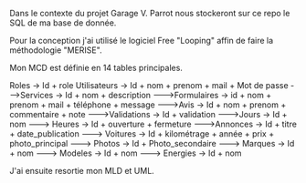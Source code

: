 Dans le contexte du projet Garage V. Parrot nous stockeront sur ce repo le SQL de ma base de donnée.

Pour la conception j'ai utilisé le logiciel Free "Looping" affin de faire la méthodologie "MERISE".

Mon MCD est définie en 14 tables principales. 

Roles -> Id + role
Utilisateurs -> Id + nom + prenom + mail + Mot de passe
    --->Services -> Id + nom + description
    --->Formulaires -> id + nom + prenom + mail + téléphone + message
    --->Avis -> Id + nom + prenom + commentaire + note
        --->Validations -> Id + validation
    --->Jours -> Id + nom
        ---> Heures -> Id + ouverture + fermeture
    --->Annonces -> Id + titre + date_publication
    ---> Voitures -> Id + kilométrage + année + prix + photo_principal
        ---> Photos -> Id + Photo_secondaire
        ---> Marques -> Id + nom
            ---> Modeles -> Id + nom
                ---> Energies -> Id + nom

J'ai ensuite resortie mon MLD et UML.